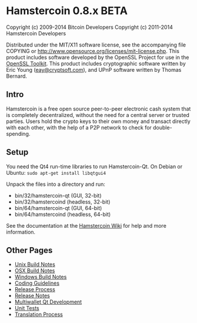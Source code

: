 Hamstercoin 0.8.x BETA
====================

Copyright (c) 2009-2014 Bitcoin Developers
Copyright (c) 2011-2014 Hamstercoin Developers

Distributed under the MIT/X11 software license, see the accompanying
file COPYING or http://www.opensource.org/licenses/mit-license.php.
This product includes software developed by the OpenSSL Project for use in the [OpenSSL Toolkit](http://www.openssl.org/). This product includes
cryptographic software written by Eric Young ([eay@cryptsoft.com](mailto:eay@cryptsoft.com)), and UPnP software written by Thomas Bernard.


Intro
---------------------
Hamstercoin is a free open source peer-to-peer electronic cash system that is
completely decentralized, without the need for a central server or trusted
parties.  Users hold the crypto keys to their own money and transact directly
with each other, with the help of a P2P network to check for double-spending.


Setup
---------------------
You need the Qt4 run-time libraries to run Hamstercoin-Qt. On Debian or Ubuntu:
	`sudo apt-get install libqtgui4`

Unpack the files into a directory and run:

- bin/32/hamstercoin-qt (GUI, 32-bit)
- bin/32/hamstercoind (headless, 32-bit)
- bin/64/hamstercoin-qt (GUI, 64-bit)
- bin/64/hamstercoind (headless, 64-bit)

See the documentation at the [Hamstercoin Wiki](http://hamstercoin.info)
for help and more information.


Other Pages
---------------------
- [Unix Build Notes](build-unix.md)
- [OSX Build Notes](build-osx.md)
- [Windows Build Notes](build-msw.md)
- [Coding Guidelines](coding.md)
- [Release Process](release-process.md)
- [Release Notes](release-notes.md)
- [Multiwallet Qt Development](multiwallet-qt.md)
- [Unit Tests](unit-tests.md)
- [Translation Process](translation_process.md)
